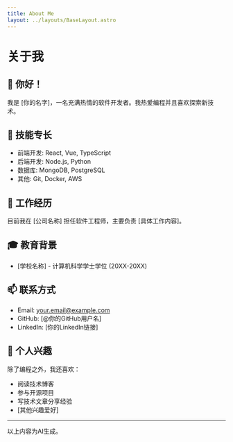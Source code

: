 ```yaml
---
title: About Me
layout: ../layouts/BaseLayout.astro
---
```


# 关于我

## 👋 你好！

我是 [你的名字]，一名充满热情的软件开发者。我热爱编程并且喜欢探索新技术。

## 🚀 技能专长

- 前端开发: React, Vue, TypeScript
- 后端开发: Node.js, Python
- 数据库: MongoDB, PostgreSQL
- 其他: Git, Docker, AWS

## 💼 工作经历

目前我在 [公司名称] 担任软件工程师，主要负责 [具体工作内容]。

## 🎓 教育背景

- [学校名称] - 计算机科学学士学位 (20XX-20XX)

## 📫 联系方式

- Email: your.email@example.com
- GitHub: [@你的GitHub用户名]
- LinkedIn: [你的LinkedIn链接]

## 🌱 个人兴趣

除了编程之外，我还喜欢：
- 阅读技术博客
- 参与开源项目
- 写技术文章分享经验
- [其他兴趣爱好]

---

以上内容为AI生成。
